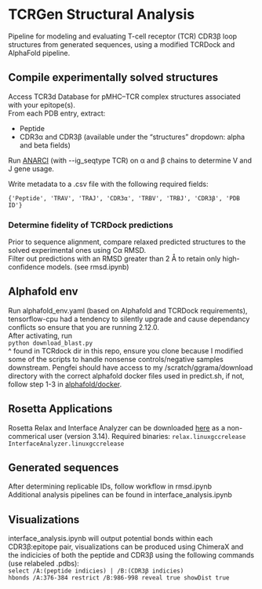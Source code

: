 # TCRGen Structural Analysis
Pipeline for modeling and evaluating T-cell receptor (TCR) CDR3β loop structures from generated sequences, using a modified TCRDock and AlphaFold pipeline.

## Compile experimentally solved structures
Access TCR3d Database for pMHC–TCR complex structures associated with your epitope(s).  
From each PDB entry, extract:
- Peptide
- CDR3α and CDR3β (available under the “structures” dropdown: alpha and beta fields)

Run [ANARCI](https://opig.stats.ox.ac.uk/webapps/sabdab-sabpred/sabpred/anarci/) (with --ig_seqtype TCR) on α and β chains to determine V and J gene usage.

Write metadata to a .csv file with the following required fields:

`{'Peptide', 'TRAV', 'TRAJ', 'CDR3α', 'TRBV', 'TRBJ', 'CDR3β', 'PDB ID'}`

### Determine fidelity of TCRDock predictions
Prior to sequence alignment, compare relaxed predicted structures to the solved experimental ones using Cα RMSD.  
Filter out predictions with an RMSD greater than 2 Å to retain only high-confidence models. (see rmsd.ipynb)  

## Alphafold env
Run alphafold_env.yaml (based on Alphafold and TCRDock requirements), tensorflow-cpu had a tendency to silently upgrade and cause dependancy conflicts so ensure that you are running 2.12.0.   
After activating, run  
`python download_blast.py`  
^ found in TCRdock dir in this repo, ensure you clone because I modified some of the scripts to handle nonsense controls/negative samples downstream. 
Pengfei should have access to my /scratch/ggrama/download directory with the correct alphafold docker files used in predict.sh, if not, follow step 1-3 in [alphafold/docker](https://github.com/google-deepmind/alphafold/blob/main/README.md). 

## Rosetta Applications
Rosetta Relax and Interface Analyzer can be downloaded [here](https://rosettacommons.org/software/download/) as a non-commerical user (version 3.14). 
Required binaries:
`relax.linuxgccrelease`
`InterfaceAnalyzer.linuxgccrelease`

## Generated sequences
After determining replicable IDs, follow workflow in rmsd.ipynb  
Additional analysis pipelines can be found in interface_analysis.ipynb

## Visualizations
interface_analysis.ipynb will output potential bonds within each CDR3β:epitope pair, visualizations can be produced using ChimeraX and the indicicies of both the peptide and CDR3β using the following commands (use relabeled .pdbs):  
`select /A:(peptide indicies) | /B:(CDR3β indicies)`  
`hbonds /A:376-384 restrict /B:986-998 reveal true showDist true`
